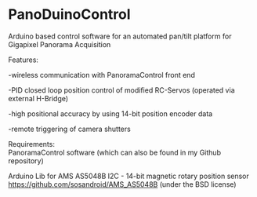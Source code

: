 # PanoDuinoControl
Arduino  based control software for an automated pan/tilt platform for Gigapixel Panorama Acquisition

Features:

-wireless communication with PanoramaControl front end

-PID closed loop position control of  modified RC-Servos (operated via external H-Bridge)

-high positional accuracy by using 14-bit position encoder data

-remote triggering of camera shutters 


Requirements:  
PanoramaControl software (which can also be found in my Github repository)

Arduino Lib for AMS AS5048B I2C - 14-bit magnetic rotary position sensor 
https://github.com/sosandroid/AMS_AS5048B   (under the BSD license)
